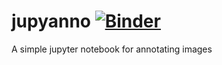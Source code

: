 # jupyanno [![Binder](https://mybinder.org/badge.svg)](https://mybinder.org/v2/gh/chestrays/jupyanno/data-branch?urlpath=%2Fmuapps%2Frandom_githubber%2Fanno_app.ipynb)

A simple jupyter notebook for annotating images
